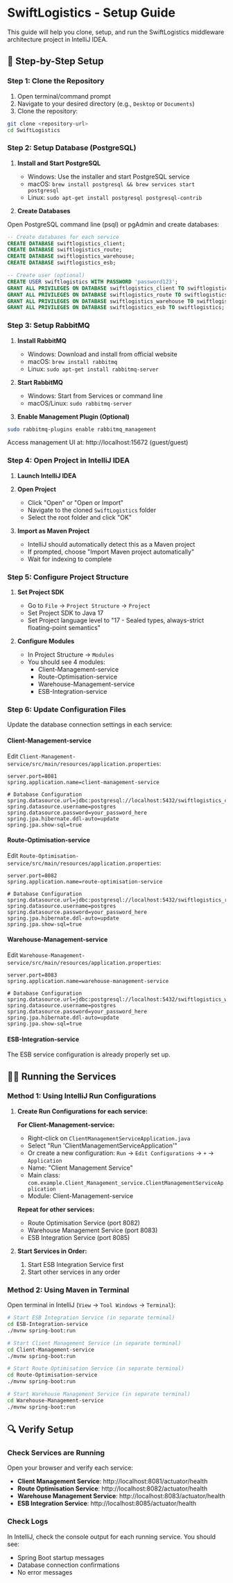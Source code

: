 # SwiftLogistics - Setup Guide

This guide will help you clone, setup, and run the SwiftLogistics middleware architecture project in IntelliJ IDEA.

## 🚀 Step-by-Step Setup

### Step 1: Clone the Repository

1. Open terminal/command prompt
2. Navigate to your desired directory (e.g., `Desktop` or `Documents`)
3. Clone the repository:

```bash
git clone <repository-url>
cd SwiftLogistics
```

### Step 2: Setup Database (PostgreSQL)

1. **Install and Start PostgreSQL**
   - Windows: Use the installer and start PostgreSQL service
   - macOS: `brew install postgresql && brew services start postgresql`
   - Linux: `sudo apt-get install postgresql postgresql-contrib`

2. **Create Databases**

Open PostgreSQL command line (psql) or pgAdmin and create databases:

```sql
-- Create databases for each service
CREATE DATABASE swiftlogistics_client;
CREATE DATABASE swiftlogistics_route;
CREATE DATABASE swiftlogistics_warehouse;
CREATE DATABASE swiftlogistics_esb;

-- Create user (optional)
CREATE USER swiftlogistics WITH PASSWORD 'password123';
GRANT ALL PRIVILEGES ON DATABASE swiftlogistics_client TO swiftlogistics;
GRANT ALL PRIVILEGES ON DATABASE swiftlogistics_route TO swiftlogistics;
GRANT ALL PRIVILEGES ON DATABASE swiftlogistics_warehouse TO swiftlogistics;
GRANT ALL PRIVILEGES ON DATABASE swiftlogistics_esb TO swiftlogistics;
```

### Step 3: Setup RabbitMQ

1. **Install RabbitMQ**
   - Windows: Download and install from official website
   - macOS: `brew install rabbitmq`
   - Linux: `sudo apt-get install rabbitmq-server`

2. **Start RabbitMQ**
   - Windows: Start from Services or command line
   - macOS/Linux: `sudo rabbitmq-server`

3. **Enable Management Plugin (Optional)**
```bash
sudo rabbitmq-plugins enable rabbitmq_management
```
Access management UI at: http://localhost:15672 (guest/guest)

### Step 4: Open Project in IntelliJ IDEA

1. **Launch IntelliJ IDEA**

2. **Open Project**
   - Click "Open" or "Open or Import"
   - Navigate to the cloned `SwiftLogistics` folder
   - Select the root folder and click "OK"

3. **Import as Maven Project**
   - IntelliJ should automatically detect this as a Maven project
   - If prompted, choose "Import Maven project automatically"
   - Wait for indexing to complete

### Step 5: Configure Project Structure

1. **Set Project SDK**
   - Go to `File` → `Project Structure` → `Project`
   - Set Project SDK to Java 17
   - Set Project language level to "17 - Sealed types, always-strict floating-point semantics"

2. **Configure Modules**
   - In Project Structure → `Modules`
   - You should see 4 modules:
     - Client-Management-service
     - Route-Optimisation-service  
     - Warehouse-Management-service
     - ESB-Integration-service

### Step 6: Update Configuration Files

Update the database connection settings in each service:

#### Client-Management-service
Edit `Client-Management-service/src/main/resources/application.properties`:
```properties
server.port=8081
spring.application.name=client-management-service

# Database Configuration
spring.datasource.url=jdbc:postgresql://localhost:5432/swiftlogistics_client
spring.datasource.username=postgres
spring.datasource.password=your_password_here
spring.jpa.hibernate.ddl-auto=update
spring.jpa.show-sql=true
```

#### Route-Optimisation-service
Edit `Route-Optimisation-service/src/main/resources/application.properties`:
```properties
server.port=8082
spring.application.name=route-optimisation-service

# Database Configuration
spring.datasource.url=jdbc:postgresql://localhost:5432/swiftlogistics_route
spring.datasource.username=postgres
spring.datasource.password=your_password_here
spring.jpa.hibernate.ddl-auto=update
spring.jpa.show-sql=true
```

#### Warehouse-Management-service
Edit `Warehouse-Management-service/src/main/resources/application.properties`:
```properties
server.port=8083
spring.application.name=warehouse-management-service

# Database Configuration
spring.datasource.url=jdbc:postgresql://localhost:5432/swiftlogistics_warehouse
spring.datasource.username=postgres
spring.datasource.password=your_password_here
spring.jpa.hibernate.ddl-auto=update
spring.jpa.show-sql=true
```

#### ESB-Integration-service
The ESB service configuration is already properly set up.

## 🏃‍♂️ Running the Services

### Method 1: Using IntelliJ Run Configurations

1. **Create Run Configurations for each service:**

   **For Client-Management-service:**
   - Right-click on `ClientManagementServiceApplication.java`
   - Select "Run 'ClientManagementServiceApplication'"
   - Or create a new configuration: `Run` → `Edit Configurations` → `+` → `Application`
   - Name: "Client Management Service"
   - Main class: `com.example.Client_Management_service.ClientManagementServiceApplication`
   - Module: Client-Management-service

   **Repeat for other services:**
   - Route Optimisation Service (port 8082)
   - Warehouse Management Service (port 8083)
   - ESB Integration Service (port 8085)

2. **Start Services in Order:**
   1. Start ESB Integration Service first
   2. Start other services in any order

### Method 2: Using Maven in Terminal

Open terminal in IntelliJ (`View` → `Tool Windows` → `Terminal`):

```bash
# Start ESB Integration Service (in separate terminal)
cd ESB-Integration-service
./mvnw spring-boot:run

# Start Client Management Service (in separate terminal)
cd Client-Management-service  
./mvnw spring-boot:run

# Start Route Optimisation Service (in separate terminal)
cd Route-Optimisation-service
./mvnw spring-boot:run

# Start Warehouse Management Service (in separate terminal)
cd Warehouse-Management-service
./mvnw spring-boot:run
```

## 🔍 Verify Setup

### Check Services are Running

Open your browser and verify each service:

- **Client Management Service**: http://localhost:8081/actuator/health
- **Route Optimisation Service**: http://localhost:8082/actuator/health
- **Warehouse Management Service**: http://localhost:8083/actuator/health
- **ESB Integration Service**: http://localhost:8085/actuator/health

### Check Logs

In IntelliJ, check the console output for each running service. You should see:
- Spring Boot startup messages
- Database connection confirmations
- No error messages
